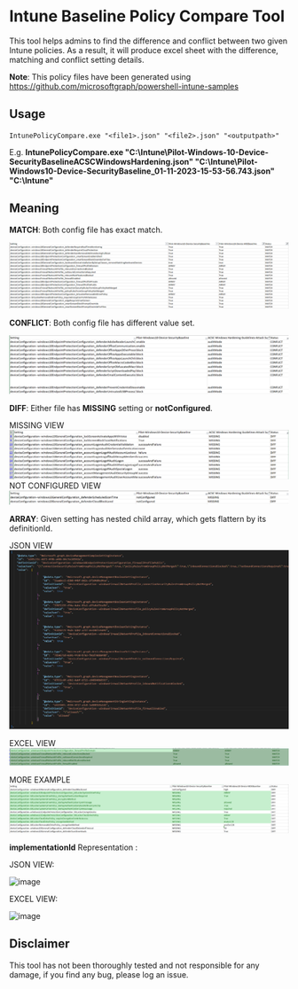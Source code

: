
# Intune Baseline Policy Compare Tool
This tool helps admins to find the difference and conflict between two given Intune policies. As a result, it will produce excel sheet with the difference, matching and conflict setting details.

**Note**: This policy files have been generated using https://github.com/microsoftgraph/powershell-intune-samples

## Usage

    IntunePolicyCompare.exe "<file1>.json" "<file2>.json" "<outputpath>"

E.g. **IntunePolicyCompare.exe "C:\Intune\Pilot-Windows-10-Device-SecurityBaselineACSCWindowsHardening.json" "C:\Intune\Pilot-Windows10-Device-SecurityBaseline_01-11-2023-15-53-56.743.json" "C:\Intune\"**


## Meaning
**MATCH**: Both config file has exact match.

![Match Example](MATCH.png)

**CONFLICT**: Both config file has different value set.

![Conflict Example](CONFLICT.png)

**DIFF**: Either file has **MISSING** setting or **notConfigured**.

MISSING VIEW
![Missing Example](DIFF1.png)
NOT CONFIGURED VIEW
![Not Configured Example](DIFF2.png)

**ARRAY**: Given setting has nested child array, which gets flattern by its definitionId.

JSON VIEW
![Array JSON Example](ARRAY.png)

EXCEL VIEW
![Array Excel Example](ARRAY1.png)

MORE EXAMPLE
![Array Excel Example](ARRAY2.png)

**implementationId** Representation :

JSON VIEW:

![image](https://github.com/mrunalbrahmbhatt/IntunePolicyCompare/assets/7857050/be29a37b-ab19-4a03-9c49-c648b520eb58)

EXCEL VIEW:

![image](https://github.com/mrunalbrahmbhatt/IntunePolicyCompare/assets/7857050/b0459cd7-d81b-4bba-b64f-e47bb6f03b95)



## Disclaimer

This tool has not been thoroughly tested and not responsible for any damage, if you find any bug, please log an issue.
